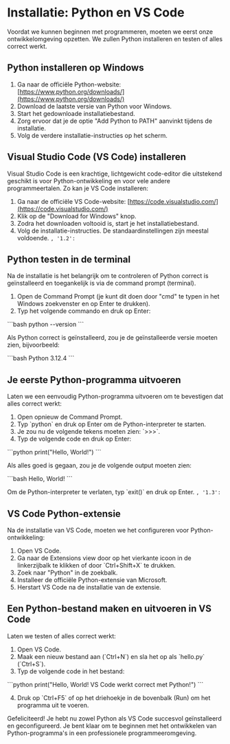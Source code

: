 # Installatie: Python en VS Code

Voordat we kunnen beginnen met programmeren, moeten we eerst onze ontwikkelomgeving opzetten. We zullen Python installeren en testen of alles correct werkt.

## Python installeren op Windows

1. Ga naar de officiële Python-website: [https://www.python.org/downloads/](https://www.python.org/downloads/)
2. Download de laatste versie van Python voor Windows.
3. Start het gedownloade installatiebestand.
4. Zorg ervoor dat je de optie "Add Python to PATH" aanvinkt tijdens de installatie.
5. Volg de verdere installatie-instructies op het scherm.

## Visual Studio Code (VS Code) installeren

Visual Studio Code is een krachtige, lichtgewicht code-editor die uitstekend geschikt is voor Python-ontwikkeling en voor vele andere programmeertalen. Zo kan je VS Code installeren:

1. Ga naar de officiële VS Code-website: [https://code.visualstudio.com/](https://code.visualstudio.com/)
2. Klik op de "Download for Windows" knop.
3. Zodra het downloaden voltooid is, start je het installatiebestand.
4. Volg de installatie-instructies. De standaardinstellingen zijn meestal voldoende.
  `,
  '1.2': `
## Python testen in de terminal

Na de installatie is het belangrijk om te controleren of Python correct is geïnstalleerd en toegankelijk is via de command prompt (terminal).

1. Open de Command Prompt (je kunt dit doen door "cmd" te typen in het Windows zoekvenster en op Enter te drukken).
2. Typ het volgende commando en druk op Enter:

\`\`\`bash
python --version
\`\`\`

Als Python correct is geïnstalleerd, zou je de geïnstalleerde versie moeten zien, bijvoorbeeld:

\`\`\`bash
Python 3.12.4
\`\`\`

## Je eerste Python-programma uitvoeren

Laten we een eenvoudig Python-programma uitvoeren om te bevestigen dat alles correct werkt:

1. Open opnieuw de Command Prompt.
2. Typ \`python\` en druk op Enter om de Python-interpreter te starten.
3. Je zou nu de volgende tekens moeten zien: \`>>>\`.
4. Typ de volgende code en druk op Enter:

\`\`\`python
print("Hello, World!")
\`\`\`

Als alles goed is gegaan, zou je de volgende output moeten zien:

\`\`\`bash
Hello, World!
\`\`\`

Om de Python-interpreter te verlaten, typ \`exit()\` en druk op Enter.
  `,
  '1.3': `
## VS Code Python-extensie

Na de installatie van VS Code, moeten we het configureren voor Python-ontwikkeling:

1. Open VS Code.
2. Ga naar de Extensions view door op het vierkante icoon in de linkerzijbalk te klikken of door \`Ctrl+Shift+X\` te drukken.
3. Zoek naar "Python" in de zoekbalk.
4. Installeer de officiële Python-extensie van Microsoft.
5. Herstart VS Code na de installatie van de extensie.

## Een Python-bestand maken en uitvoeren in VS Code

Laten we testen of alles correct werkt:

1. Open VS Code.
2. Maak een nieuw bestand aan (\`Ctrl+N\`) en sla het op als \`hello.py\` (\`Ctrl+S\`).
3. Typ de volgende code in het bestand:

\`\`\`python
print("Hello, World! VS Code werkt correct met Python!")
\`\`\`

4. Druk op \`Ctrl+F5\` of op het driehoekje in de bovenbalk (Run) om het programma uit te voeren.

Gefeliciteerd! Je hebt nu zowel Python als VS Code succesvol geïnstalleerd en geconfigureerd. Je bent klaar om te beginnen met het ontwikkelen van Python-programma's in een professionele programmeeromgeving.